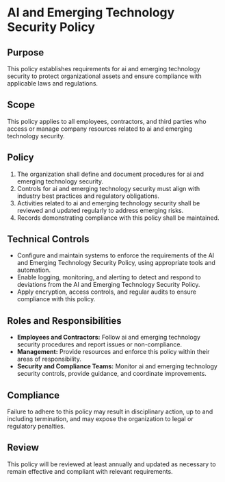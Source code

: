 # AI and Emerging Technology Security Policy

## Purpose

This policy establishes requirements for ai and emerging technology security to protect organizational assets and ensure compliance with applicable laws and regulations.

## Scope

This policy applies to all employees, contractors, and third parties who access or manage company resources related to ai and emerging technology security.

## Policy

1. The organization shall define and document procedures for ai and emerging technology security.
2. Controls for ai and emerging technology security must align with industry best practices and regulatory obligations.
3. Activities related to ai and emerging technology security shall be reviewed and updated regularly to address emerging risks.
4. Records demonstrating compliance with this policy shall be maintained.

## Technical Controls

- Configure and maintain systems to enforce the requirements of the AI and Emerging Technology Security Policy, using appropriate tools and automation.
- Enable logging, monitoring, and alerting to detect and respond to deviations from the AI and Emerging Technology Security Policy.
- Apply encryption, access controls, and regular audits to ensure compliance with this policy.

## Roles and Responsibilities

- **Employees and Contractors:** Follow ai and emerging technology security procedures and report issues or non-compliance.
- **Management:** Provide resources and enforce this policy within their areas of responsibility.
- **Security and Compliance Teams:** Monitor ai and emerging technology security controls, provide guidance, and coordinate improvements.

## Compliance

Failure to adhere to this policy may result in disciplinary action, up to and including termination, and may expose the organization to legal or regulatory penalties.

## Review

This policy will be reviewed at least annually and updated as necessary to remain effective and compliant with relevant requirements.

